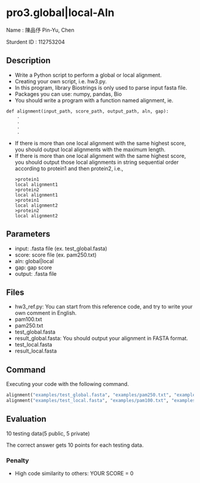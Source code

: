 # pro3.global|local-Aln
Name : 陳品伃 Pin-Yu, Chen

Sturdent ID : 112753204

## Description

* Write a Python script to perform a global or local alignment.
* Creating your own script, i.e. hw3.py.
* In this program, library Biostrings is only used to parse input fasta file.
* Packages you can use: numpy, pandas, Bio
* You should write a program with a function named alignment, ie.
```
def alignment(input_path, score_path, output_path, aln, gap):
    .
    .
    .
    .
```
* If there is more than one local alignment with the same highest score, you should output local alignments with the maximum length. 
* If there is more than one local alignment with the same highest score, you should output those local alignments in string sequential order according to protein1 and then protein2, i.e., 
  ```
  >protein1
  local alignment1
  >protein2
  local alignment1
  >protein1
  local alignment2
  >protein2
  local alignment2
  ```
## Parameters

* input: .fasta file (ex. test_global.fasta)
* score: score file (ex. pam250.txt)
* aln: global|local
* gap: gap score
* output: .fasta file

## Files

* hw3_ref.py: You can start from this reference code, and try to write your own comment in English.
* pam100.txt
* pam250.txt
* test_global.fasta
* result_global.fasta: You should output your alignment in FASTA format.
* test_local.fasta
* result_local.fasta
## Command

Executing your code with the following command.


```Python
alignment("examples/test_global.fasta", "examples/pam250.txt", "examples/result_global.fasta", "global", -10)
alignment("examples/test_local.fasta", "examples/pam100.txt", "examples/result_local.fasta", "local", -10)
```

## Evaluation

10 testing data(5 public, 5 private)

The correct answer gets 10 points for each testing data.

### Penalty

* High code similarity to others: YOUR SCORE = 0

